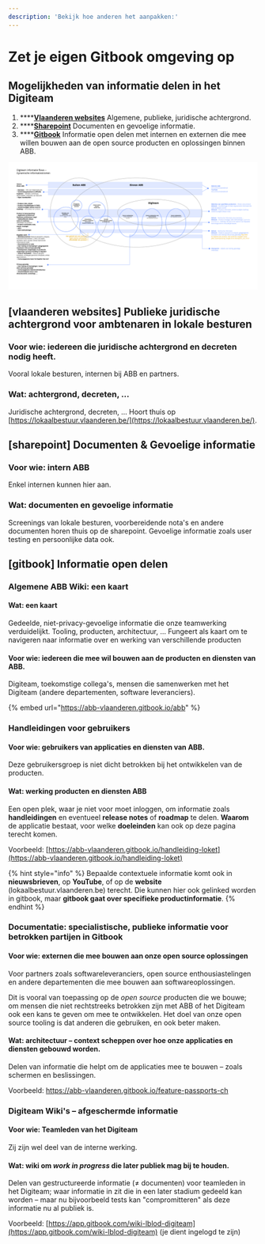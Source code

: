 ```yaml
---
description: 'Bekijk hoe anderen het aanpakken:'
---
```


# Zet je eigen Gitbook omgeving op

## Mogelijkheden van informatie delen in het Digiteam

1. \*\*\*\*[**Vlaanderen websites**](./#vlaanderen-websites-publieke-juridische-achtergrond-voor-ambtenaren-in-lokale-besturen) Algemene, publieke, juridische achtergrond.
2. \*\*\*\*[**Sharepoint**](./#sharepoint-documenten-and-gevoelige-informatie) Documenten en gevoelige informatie.
3. \*\*\*\*[**Gitbook**](./#gitbook-informatie-open-delen) Informatie open delen met internen en externen die mee willen bouwen aan de open source producten en oplossingen binnen ABB.

![Informatiestromen](../.gitbook/assets/knowledge-base-informatiestromen.png)

## \[vlaanderen websites\] Publieke juridische achtergrond voor ambtenaren in lokale besturen

### Voor wie: iedereen die juridische achtergrond en decreten nodig heeft.

Vooral lokale besturen, internen bij ABB en partners.

### Wat: achtergrond, decreten, ...

Juridische achtergrond, decreten, ... Hoort thuis op [https://lokaalbestuur.vlaanderen.be/](https://lokaalbestuur.vlaanderen.be/).

## \[sharepoint\] Documenten & Gevoelige informatie

### Voor wie: intern ABB

Enkel internen kunnen hier aan.

### Wat: documenten en gevoelige informatie

Screenings van lokale besturen, voorbereidende nota's en andere documenten horen thuis op de sharepoint. Gevoelige informatie zoals user testing en persoonlijke data ook.

## \[gitbook\] Informatie open delen

### Algemene ABB Wiki: een kaart

#### Wat: een kaart

Gedeelde, niet-privacy-gevoelige informatie die onze teamwerking verduidelijkt. Tooling, producten, architectuur, ... Fungeert als kaart om te navigeren naar informatie over en werking van verschillende producten

#### Voor wie: iedereen die mee wil bouwen aan de producten en diensten van ABB.

Digiteam, toekomstige collega's, mensen die samenwerken met het Digiteam \(andere departementen, software leveranciers\).

{% embed url="https://abb-vlaanderen.gitbook.io/abb" %}

### Handleidingen voor gebruikers

#### Voor wie: gebruikers van applicaties en diensten van ABB.

 Deze gebruikersgroep is niet dicht betrokken bij het ontwikkelen van de producten.

#### Wat: werking producten en diensten ABB

Een open plek, waar je niet voor moet inloggen, om informatie zoals **handleidingen** en eventueel **release notes** of **roadmap** te delen. **Waarom** de applicatie bestaat, voor welke **doeleinden** kan ook op deze pagina terecht komen.  
  
Voorbeeld: [https://abb-vlaanderen.gitbook.io/handleiding-loket](https://abb-vlaanderen.gitbook.io/handleiding-loket)

{% hint style="info" %}
Bepaalde contextuele informatie komt ook in **nieuwsbrieven**, op **YouTube**, of op de **website** \(lokaalbestuur.vlaanderen.be\) terecht. Die kunnen hier ook gelinked worden in gitbook, maar **gitbook gaat over specifieke productinformatie**.
{% endhint %}

### Documentatie: specialistische, publieke informatie voor betrokken partijen in Gitbook

#### Voor wie: externen die mee bouwen aan onze open source oplossingen

Voor partners zoals softwareleveranciers, open source enthousiastelingen en andere departementen die mee bouwen aan softwareoplossingen.

Dit is vooral van toepassing op de _open source_ producten die we bouwe; om mensen die niet rechtstreeks betrokken zijn met ABB of het Digiteam ook een kans te geven om mee te ontwikkelen. Het doel van onze open source tooling is dat anderen die gebruiken, en ook beter maken.

#### Wat: architectuur – context scheppen over hoe onze applicaties en diensten gebouwd worden.

Delen van informatie die helpt om de applicaties mee te bouwen – zoals schermen en beslissingen.

Voorbeeld: [https://abb-vlaanderen.gitbook.io/feature-passports-ch ](https://abb-vlaanderen.gitbook.io/feature-passports-ch%20)

### Digiteam Wiki's – afgeschermde informatie

#### Voor wie: Teamleden van het Digiteam

Zij zijn wel deel van de interne werking.

#### Wat: wiki om _work in progress_ die later publiek mag bij te houden.

Delen van gestructureerde informatie \(≠ documenten\) voor teamleden in het Digiteam; waar informatie in zit die in een later stadium gedeeld kan worden – maar nu bijvoorbeeld tests kan "compromitteren" als deze informatie nu al publiek is.

Voorbeeld: [https://app.gitbook.com/wiki-lblod-digiteam](https://app.gitbook.com/wiki-lblod-digiteam) \(je dient ingelogd te zijn\)


